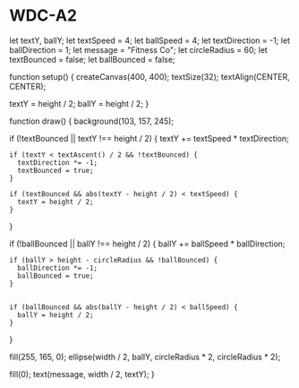 # WDC-A2
let textY, ballY;
let textSpeed = 4; 
let ballSpeed = 4; 
let textDirection = -1; 
let ballDirection = 1; 
let message = "Fitness Co";
let circleRadius = 60; 
let textBounced = false; 
let ballBounced = false;

function setup() {
  createCanvas(400, 400);
  textSize(32);
  textAlign(CENTER, CENTER);
  
  textY = height / 2;
  ballY = height / 2;
}

function draw() {
  background(103, 157, 245);
  
  if (!textBounced || textY !== height / 2) {
    textY += textSpeed * textDirection;
    
    if (textY < textAscent() / 2 && !textBounced) {
      textDirection *= -1; 
      textBounced = true; 
    }
    
    if (textBounced && abs(textY - height / 2) < textSpeed) {
      textY = height / 2; 
    }
  }
  
  if (!ballBounced || ballY !== height / 2) {
    ballY += ballSpeed * ballDirection;
    
  
    if (ballY > height - circleRadius && !ballBounced) {
      ballDirection *= -1; 
      ballBounced = true; 
    }
    
  
    if (ballBounced && abs(ballY - height / 2) < ballSpeed) {
      ballY = height / 2; 
    }
  }
  

  fill(255, 165, 0); 
  ellipse(width / 2, ballY, circleRadius * 2, circleRadius * 2);
  
  fill(0); 
  text(message, width / 2, textY);
}
